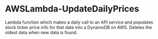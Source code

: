 # AWSLambda-UpdateDailyPrices
Lambda function which makes a daily call to an API service and populates stock ticker price info for that date into a DynamoDB on AWS. Deletes the oldest data when new data is found.
